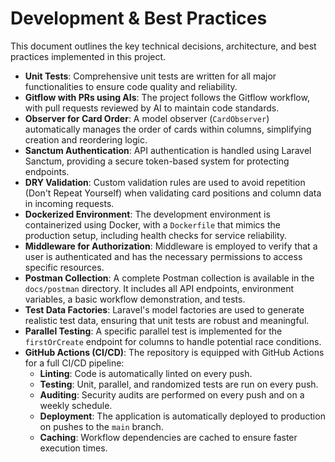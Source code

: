 # Development & Best Practices

This document outlines the key technical decisions, architecture, and best practices implemented in this project.

- __Unit Tests__: Comprehensive unit tests are written for all major functionalities to ensure code quality and reliability.
- __Gitflow with PRs using AIs__: The project follows the Gitflow workflow, with pull requests reviewed by AI to maintain code standards.
- __Observer for Card Order__: A model observer (`CardObserver`) automatically manages the order of cards within columns, simplifying creation and reordering logic.
- __Sanctum Authentication__: API authentication is handled using Laravel Sanctum, providing a secure token-based system for protecting endpoints.
- __DRY Validation__: Custom validation rules are used to avoid repetition (Don't Repeat Yourself) when validating card positions and column data in incoming requests.
- __Dockerized Environment__: The development environment is containerized using Docker, with a `Dockerfile` that mimics the production setup, including health checks for service reliability.
- __Middleware for Authorization__: Middleware is employed to verify that a user is authenticated and has the necessary permissions to access specific resources.
- __Postman Collection__: A complete Postman collection is available in the `docs/postman` directory. It includes all API endpoints, environment variables, a basic workflow demonstration, and tests.
- __Test Data Factories__: Laravel's model factories are used to generate realistic test data, ensuring that unit tests are robust and meaningful.
- __Parallel Testing__: A specific parallel test is implemented for the `firstOrCreate` endpoint for columns to handle potential race conditions.
- __GitHub Actions (CI/CD)__: The repository is equipped with GitHub Actions for a full CI/CD pipeline:
  - **Linting**: Code is automatically linted on every push.
  - **Testing**: Unit, parallel, and randomized tests are run on every push.
  - **Auditing**: Security audits are performed on every push and on a weekly schedule.
  - **Deployment**: The application is automatically deployed to production on pushes to the `main` branch.
  - **Caching**: Workflow dependencies are cached to ensure faster execution times.
